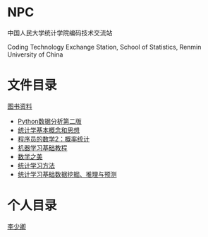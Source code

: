# NPC

中国人民大学统计学院编码技术交流站

Coding Technology Exchange Station, School of Statistics, Renmin University of China


# 文件目录

[图书资料](ebooks/)
- [Python数据分析第二版](ebooks/Python%20for%20Data%20Analysis,%202nd%20Edition.pdf)
- [统计学基本概念和思想](ebooks/统计学基本概念和思想.docx)
- [程序员的数学2：概率统计](ebooks/程序员的数学2：概率统计.pdf)
- [机器学习基础教程](ebooks/机器学习基础教程.pdf)
- [数学之美](ebooks/数学之美.pdf)
- [统计学习方法](ebooks/统计学习方法.pdf)
- [统计学习基础数据挖掘、推理与预测](ebooks/统计学习基础%20数据挖掘、推理与预测.pdf)

# 个人目录
[李少卿](lish/)

